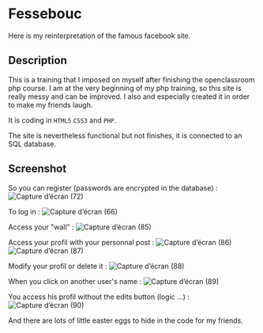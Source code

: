 # Fessebouc

Here is my reinterpretation of the famous facebook site. 

## Description

This is a training that I imposed on myself after finishing the openclassroom php course. 
I am at the very beginning of my php training, so this site is really messy and can be improved.
I also and especially created it in order to make my friends laugh.

It is coding in ``HTML5`` ``CSS3`` and ``PHP``.

The site is nevertheless functional but not finishes, it is connected to an SQL database.

## Screenshot 

So you can register (passwords are encrypted in the database) :
![Capture d’écran (72)](https://user-images.githubusercontent.com/51136036/119128315-ccfb8200-ba35-11eb-98f7-be4f6f50f3d0.png)

To log in :
![Capture d’écran (66)](https://user-images.githubusercontent.com/51136036/119127952-4e064980-ba35-11eb-855a-4b20c66fbb78.png)

Access your "wall" :
![Capture d’écran (85)](https://user-images.githubusercontent.com/51136036/119128863-7cd0ef80-ba36-11eb-96d8-a5ace4f0a0b6.png)

Access your profil with your personnal post :
![Capture d’écran (86)](https://user-images.githubusercontent.com/51136036/119129886-cc63eb00-ba37-11eb-9964-08016febdb14.png)
![Capture d’écran (87)](https://user-images.githubusercontent.com/51136036/119130000-eb627d00-ba37-11eb-895e-e13490c6d6f2.png)

Modify your profil or delete it :
![Capture d’écran (88)](https://user-images.githubusercontent.com/51136036/119130176-22389300-ba38-11eb-8264-a64bb79be61e.png)

When you click on another user's name :
![Capture d’écran (89)](https://user-images.githubusercontent.com/51136036/119130575-b145ab00-ba38-11eb-9c0d-1e539bf311d6.png)

You access his profil without the edits button (logic ...) :
![Capture d’écran (90)](https://user-images.githubusercontent.com/51136036/119130884-17323280-ba39-11eb-8173-693a93de565a.png)

And there are lots of little easter eggs to hide in the code for my friends.
